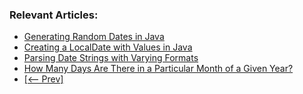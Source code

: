 ### Relevant Articles:

- [Generating Random Dates in Java](https://www.baeldung.com/java-random-dates)
- [Creating a LocalDate with Values in Java](https://www.baeldung.com/java-creating-localdate-with-values)
- [Parsing Date Strings with Varying Formats](https://www.baeldung.com/java-parsing-dates-many-formats)
- [How Many Days Are There in a Particular Month of a Given Year?](https://www.baeldung.com/days-particular-month-given-year)
- [[<-- Prev]](/core-java-modules/core-java-datetime-java8-1)
